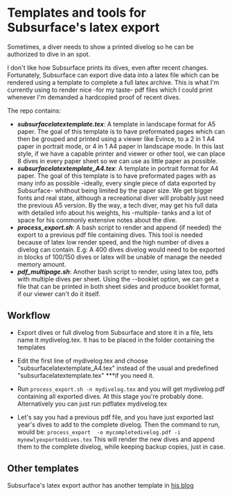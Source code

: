 # Templates and tools for Subsurface's latex export

Sometimes, a diver needs to show a printed divelog so he can be
authorized to dive in an spot.

I don't like how Subsurface prints its dives, even after recent changes.
Fortunately, Subsurface can export dive data into a latex file which can be
rendered using a template to complete a full latex archive.
This is what I'm currently using to render nice -for my taste- pdf files which
I could print whenever I'm demanded a hardcopied proof of recent dives.

The repo contains:
- ***subsurfacelatextemplate.tex***: A template in landscape format for A5 paper. The goal of this template is to
have preformated pages which can then be grouped and printed using a viewer
like Evince, to a 2 in 1 A4 paper in portrait mode, or 4 in 1 A4 paper in
landscape mode. In this last style, if we have a capable printer and viewer or
other tool, we can place 8 dives in every paper sheet so we can use as little
paper as possible.
- ***subsurfacelatextemplate_A4.tex***: A template in portrait format for A4 paper. The goal of this template is to
have preformated pages with as many info as possible -ideally, every single
piece of data exported by Subsurface- whithout being limited by the paper size.
We get bigger fonts and real state, although a recreational diver will probably
just need the previous A5 version. By the way, a tech diver, may get his full
data with detailed info about his weights,  his -multiple- tanks and a lot of
space for his commonly extensive notes about the dive.
- ***process_export.sh***: A bash script to render and append (if needed) the export to a previous pdf
file containing dives. This tool is needed because of latex low render speed,
and the high number of dives a divelog can contain. E.g: A 400 dives divelog
would need to be exported in blocks of 100/150 dives or latex will be unable of
manage the needed memory amount.
- ***pdf_multipage.sh***: Another bash script to render, using latex too, pdfs with multiple dives
per sheet. Using the --booklet option, we can get a file that can be printed
in both sheet sides and produce booklet format, if our viewer can't do it
itself.

## Workflow

* Export dives or full divelog from Subsurface and store it in a file, lets
name it mydivelog.tex. It has to be placed in the folder containing the
templates

* Edit the first line of mydivelog.tex and choose "subsurfacelatextemplate_A4.tex"
instead of the usual and predefined "subsurfacelatextemplate.tex" ***if you need it.

* Run `process_export.sh -n mydivelog.tex` and you will get mydivelog.pdf
containing all exported dives. At this stage you're probably done. Alternatively
you can just run pdflatex mydivelog.tex

* Let's say you had a previous pdf file, and you have just exported last year's
dives to add to the complete divelog.  Then the command to run, would be:
`process_export  -o mycompletedivelog.pdf -i mynewlyexporteddives.tex`
This will render the new dives and append them to the complete divelog, while
keeping backup copies, just in case.

## Other templates

Subsurface's latex export author has another template in [his blog](
http://www.atdotde.de/~robert/subsurfacetemplate)

